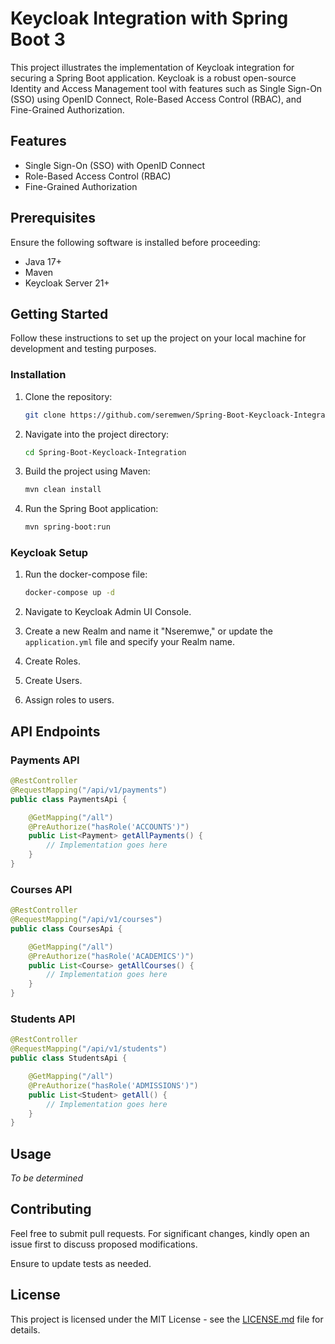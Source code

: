 # Keycloak Integration with Spring Boot 3

This project illustrates the implementation of Keycloak integration for securing a Spring Boot application. Keycloak is a robust open-source Identity and Access Management tool with features such as Single Sign-On (SSO) using OpenID Connect, Role-Based Access Control (RBAC), and Fine-Grained Authorization.

## Features

- Single Sign-On (SSO) with OpenID Connect
- Role-Based Access Control (RBAC)
- Fine-Grained Authorization

## Prerequisites

Ensure the following software is installed before proceeding:

- Java 17+
- Maven
- Keycloak Server 21+

## Getting Started

Follow these instructions to set up the project on your local machine for development and testing purposes.

### Installation

1. Clone the repository:

    ```bash
    git clone https://github.com/seremwen/Spring-Boot-Keycloack-Integration.git
    ```

2. Navigate into the project directory:

    ```bash
    cd Spring-Boot-Keycloack-Integration
    ```

3. Build the project using Maven:

    ```bash
    mvn clean install
    ```

4. Run the Spring Boot application:

    ```bash
    mvn spring-boot:run
    ```

### Keycloak Setup

1. Run the docker-compose file:

    ```bash
    docker-compose up -d
    ```

2. Navigate to Keycloak Admin UI Console.

3. Create a new Realm and name it "Nseremwe," or update the `application.yml` file and specify your Realm name.

4. Create Roles.

5. Create Users.

6. Assign roles to users.

## API Endpoints

### Payments API

```java
@RestController
@RequestMapping("/api/v1/payments")
public class PaymentsApi {

    @GetMapping("/all")
    @PreAuthorize("hasRole('ACCOUNTS')")
    public List<Payment> getAllPayments() {
        // Implementation goes here
    }
}
```

### Courses API

```java
@RestController
@RequestMapping("/api/v1/courses")
public class CoursesApi {

    @GetMapping("/all")
    @PreAuthorize("hasRole('ACADEMICS')")
    public List<Course> getAllCourses() {
        // Implementation goes here
    }
}
```

### Students API

```java
@RestController
@RequestMapping("/api/v1/students")
public class StudentsApi {

    @GetMapping("/all")
    @PreAuthorize("hasRole('ADMISSIONS')")
    public List<Student> getAll() {
        // Implementation goes here
    }
}
```

## Usage

*To be determined*

## Contributing

Feel free to submit pull requests. For significant changes, kindly open an issue first to discuss proposed modifications.

Ensure to update tests as needed.

## License

This project is licensed under the MIT License - see the [LICENSE.md](LICENSE.md) file for details.
